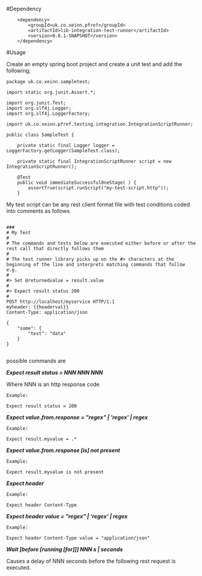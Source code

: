 #Dependency
```
	<dependency>
		<groupId>uk.co.xeinn.pfref</groupId>
		<artifactId>lib-integration-test-runner</artifactId>
		<version>0.0.1-SNAPSHOT</version>
	</dependency>
```

#Usage

Create an empty spring boot project and create a unit test and add the following;

```
package uk.co.xeinn.sampletest;

import static org.junit.Assert.*;

import org.junit.Test;
import org.slf4j.Logger;
import org.slf4j.LoggerFactory;

import uk.co.xeinn.pfref.testing.integration.IntegrationScriptRunner;

public class SampleTest {

	private static final Logger logger = LoggerFactory.getLogger(SampleTest.class);

	private static final IntegrationScriptRunner script = new IntegrationScriptRunner();
	
	@Test
	public void immediateSuccessfulOneStage( ) {
		assertTrue(script.runScript("my-test-script.http"));
	}

```

My test script can be any rest client format file with test conditions coded into comments as follows

```

###
# My Test
# 
# The commands and tests below are executed either before or after the rest call that directly follows them
#
# The test runner library picks up on the #> characters at the beginning of the line and interprets matching commands that follow e.g.
#
#> Set @returnedvalue = result.value
#
#> Expect result status 200
#
POST http://localhost/myservice HTTP/1.1
myheader: {{headerval}}
Content-Type: application/json

{
    "some": {
        "test": "data"
    }
}


```

possible commands are

***Expect result status = NNN NNN NNN***

Where NNN is an http response code

```
Example:

Expect result status = 200
```

***Expect value.from.response = "regex" | 'regex' | regex***

```
Example:

Expect result.myvalue = .*
```

***Expect value.from.response [is] not present***

```
Example:

Expect result.myvalue is not present
```

***Expect header <headername>***

```
Example:

Expect header Content-Type
```

***Expect header <headername> value =  "regex" | 'regex' | regex***

```
Example:

Expect header Content-Type value = "application/json"
```

***Wait [before [running [for]]] NNN s | seconds***

Causes a delay of NNN seconds before the following rest request is executed.

